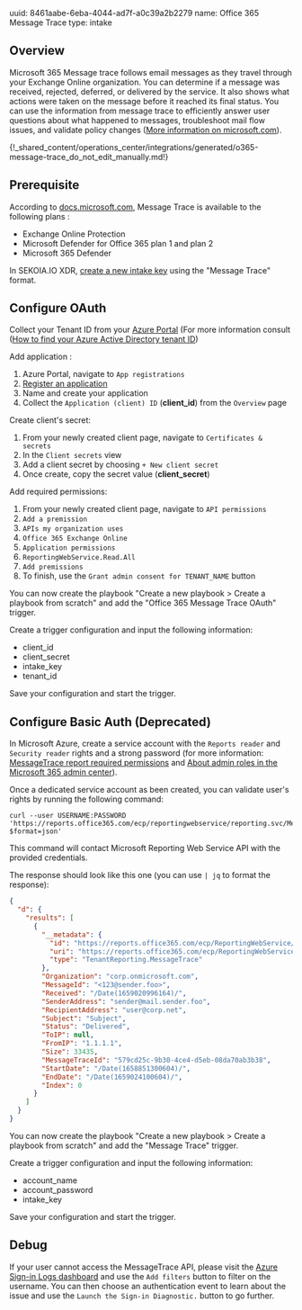 uuid: 8461aabe-6eba-4044-ad7f-a0c39a2b2279
name: Office 365 Message Trace
type: intake

## Overview

Microsoft 365 Message trace follows email messages as they travel through your Exchange Online organization. You can determine if a message was received, rejected, deferred, or delivered by the service. It also shows what actions were taken on the message before it reached its final status. You can use the information from message trace to efficiently answer user questions about what happened to messages, troubleshoot mail flow issues, and validate policy changes ([More information on microsoft.com](https://docs.microsoft.com/en-us/previous-versions/office/developer/o365-enterprise-developers/jj984335%28v%3Doffice.15%29#rest-uris)).

{!_shared_content/operations_center/integrations/generated/o365-message-trace_do_not_edit_manually.md!}

## Prerequisite

According to [docs.microsoft.com](https://docs.microsoft.com/en-us/microsoft-365/security/office-365-security/message-trace-scc?view=o365-worldwide), Message Trace is available to the following plans :

- Exchange Online Protection
- Microsoft Defender for Office 365 plan 1 and plan 2
- Microsoft 365 Defender

In SEKOIA.IO XDR, [create a new intake key](xdr/features/collect/intakes/#create-an-intake-from-our-integrations-catalog) using the "Message Trace" format.

## Configure OAuth

Collect your Tenant ID from your [Azure Portal](https://portal.azure.com/#view/Microsoft_AAD_IAM/TenantPropertiesBlade) (For more information consult ([How to find your Azure Active Directory tenant ID](https://learn.microsoft.com/en-us/azure/active-directory/fundamentals/active-directory-how-to-find-tenant))

Add application :

1. Azure Portal, navigate to `App registrations`
2. [Register an application](https://portal.azure.com/#view/Microsoft_AAD_RegisteredApps/CreateApplicationBlade/quickStartType~/null/isMSAApp~/false)
3. Name and create your application
4. Collect the `Application (client) ID` (**client_id**) from the `Overview` page

Create client's secret:

1. From your newly created client page, navigate to `Certificates & secrets`
2. In the `Client secrets` view
3. Add a client secret by choosing `+ New client secret`
4. Once create, copy the secret value (**client_secret**)

Add required permissions:

1. From your newly created client page, navigate to `API permissions`
2. `Add a premission`
3. `APIs my organization uses`
4. `Office 365 Exchange Online`
5. `Application permissions`
6. `ReportingWebService.Read.All`
7. `Add premissions`
8. To finish, use the `Grant admin consent for TENANT_NAME` button

You can now create the playbook "Create a new playbook > Create a playbook from scratch" and add the "Office 365 Message Trace OAuth" trigger.

Create a trigger configuration and input the following information:

- client_id
- client_secret
- intake_key
- tenant_id

Save your configuration and start the trigger.

## Configure Basic Auth (Deprecated)

In Microsoft Azure, create a service account with the `Reports reader` and `Security reader` rights and a strong password (for more information: [MessageTrace report required permissions](https://docs.microsoft.com/en-us/previous-versions/office/developer/o365-enterprise-developers/jj984335(v=office.15)#permissions) and [About admin roles in the Microsoft 365 admin center](https://docs.microsoft.com/en-us/microsoft-365/admin/add-users/about-admin-roles?view=o365-worldwide)).

Once a dedicated service account as been created, you can validate user's rights by running the following command:

```commandline
curl --user USERNAME:PASSWORD 'https://reports.office365.com/ecp/reportingwebservice/reporting.svc/MessageTrace?$format=json'
```

This command will contact Microsoft Reporting Web Service API with the provided credentials. 

The response should look like this one (you can use `| jq` to format the response):
```json
{
  "d": {
    "results": [
      {
        "__metadata": {
          "id": "https://reports.office365.com/ecp/ReportingWebService/Reporting.svc/MessageTrace(0)",
          "uri": "https://reports.office365.com/ecp/ReportingWebService/Reporting.svc/MessageTrace(0)",
          "type": "TenantReporting.MessageTrace"
        },
        "Organization": "corp.onmicrosoft.com",
        "MessageId": "<123@sender.foo>",
        "Received": "/Date(1659020996164)/",
        "SenderAddress": "sender@mail.sender.foo",
        "RecipientAddress": "user@corp.net",
        "Subject": "Subject",
        "Status": "Delivered",
        "ToIP": null,
        "FromIP": "1.1.1.1",
        "Size": 33435,
        "MessageTraceId": "579cd25c-9b30-4ce4-d5eb-08da70ab3b38",
        "StartDate": "/Date(1658851300604)/",
        "EndDate": "/Date(1659024100604)/",
        "Index": 0
      }
    ]
  }
}
```

You can now create the playbook "Create a new playbook > Create a playbook from scratch" and add the "Message Trace" trigger.

Create a trigger configuration and input the following information:

- account_name
- account_password
- intake_key

Save your configuration and start the trigger.

## Debug

If your user cannot access the MessageTrace API, please visit the [Azure Sign-in Logs dashboard](https://portal.azure.com/#view/Microsoft_AAD_IAM/ActiveDirectoryMenuBlade/~/SignIns) and use the `Add filters` button to filter on the username. You can then choose an authentication event to learn about the issue and use the `Launch the Sign-in Diagnostic.` button to go further. 
